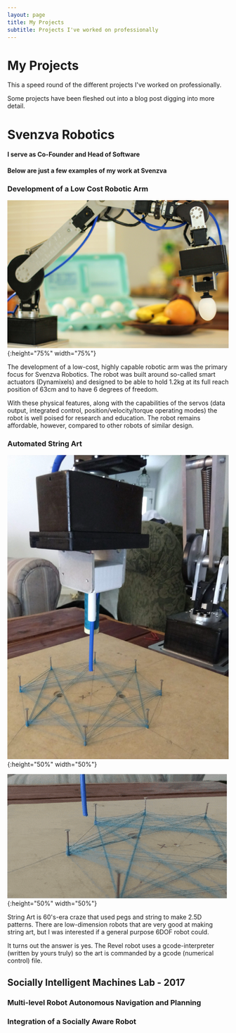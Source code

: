 ```yaml
---
layout: page
title: My Projects
subtitle: Projects I've worked on professionally
---
```


# My Projects
This a speed round of the different projects I've worked on professionally.

Some projects have been fleshed out into a blog post digging into more detail.


# Svenzva Robotics
#### I serve as Co-Founder and Head of Software
#### Below are just a few examples of my work at Svenzva

### Development of a Low Cost Robotic Arm
![revel-robot](img/revel_robot_picks_up_egg.jpg){:height="75%" width="75%"}

The development of a low-cost, highly capable robotic arm was the primary focus for Svenzva Robotics. The robot was built around so-called smart actuators (Dynamixels) and designed to be able to hold 1.2kg at its full reach position of 63cm and to have 6 degrees of freedom.

With these physical features, along with the capabilities of the servos (data output, integrated control, position/velocity/torque operating modes) the robot is well poised for research and education. The robot remains affordable, however, compared to other robots of similar design.

### Automated String Art
![automated-string-art](img/revel_yarn_art.jpg){:height="50%" width="50%"}

![automated-string-art-gif](img/revel_yarn_art.gif){:height="50%" width="50%"}

String Art is 60's-era craze that used pegs and string to make 2.5D patterns. There are low-dimension robots that are very good at making string art, but I was  interested if a general purpose 6DOF robot could.

It turns out the answer is yes. The Revel robot uses a gcode-interpreter (written by yours truly) so the art is commanded by a gcode (numerical control) file.


## Socially Intelligent Machines Lab - 2017

### Multi-level Robot Autonomous Navigation and Planning
  
### Integration of a Socially Aware Robot

